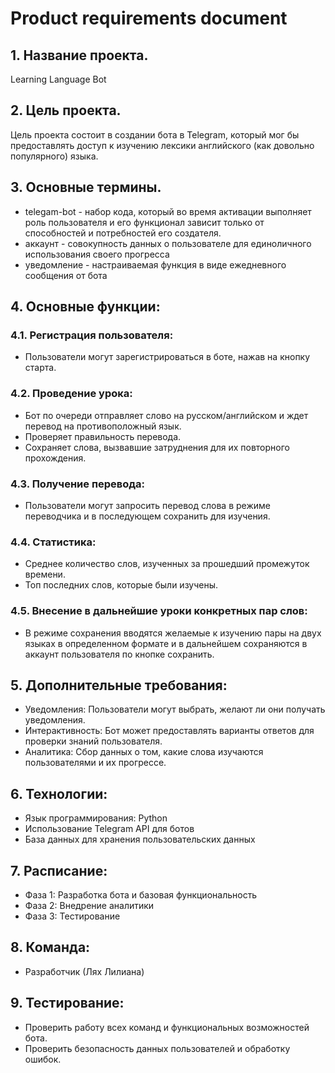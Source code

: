 # Product requirements document

## 1. Название проекта.

Learning Language Bot

## 2. Цель проекта.

Цель проекта состоит в создании бота в Telegram,
который мог бы предоставлять доступ к изучению лексики английского
(как довольно популярного) языка.

## 3. Основные термины.

- telegam-bot - набор кода, который во время активации выполняет роль пользователя и его
функционал зависит только от способностей и потребностей его создателя.
- аккаунт - совокупность данных о пользователе для единоличного использования своего
прогресса
- уведомление - настраиваемая функция в виде ежедневного сообщения от бота

## 4. Основные функции:

### 4.1. Регистрация пользователя:

- Пользователи могут зарегистрироваться в боте, нажав на кнопку старта.

### 4.2. Проведение урока:

- Бот по очереди отправляет слово на русском/английском и ждет перевод на противоположный язык.
- Проверяет правильность перевода.
- Сохраняет слова, вызвавшие затруднения для их повторного прохождения.

### 4.3. Получение перевода:

- Пользователи могут запросить перевод слова в режиме переводчика и в последующем сохранить 
для изучения.

### 4.4. Статистика:

- Среднее количество слов, изученных за прошедший промежуток времени.
- Топ последних слов, которые были изучены.

### 4.5. Внесение в дальнейшие уроки конкретных пар слов:

- В режиме сохранения вводятся желаемые к изучению пары на двух языках в определенном формате и в 
дальнейшем сохраняются в аккаунт пользователя по кнопке сохранить.

## 5. Дополнительные требования:

- Уведомления: Пользователи могут выбрать, желают ли они получать уведомления.
- Интерактивность: Бот может предоставлять варианты ответов для проверки знаний пользователя.
- Аналитика: Сбор данных о том, какие слова изучаются пользователями и их прогрессе.

## 6. Технологии:

- Язык программирования: Python
- Использование Telegram API для ботов
- База данных для хранения пользовательских данных

## 7. Расписание:

- Фаза 1: Разработка бота и базовая функциональность
- Фаза 2: Внедрение аналитики
- Фаза 3: Тестирование

## 8. Команда:

- Разработчик (Лях Лилиана)

## 9. Тестирование:

- Проверить работу всех команд и функциональных возможностей бота.
- Проверить безопасность данных пользователей и обработку ошибок.